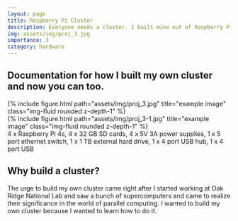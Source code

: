 ```yaml
---
layout: page
title: Raspberry Pi Cluster
description: Everyone needs a cluster. I built mine out of Raspberry Pi 4s.
img: assets/img/proj_3.jpg
importance: 3
category: hardware
---
```


## Documentation for how I built my own cluster and now you can too. 

<div class="row justify-content-sm-center">
    <div class="col-sm-8 mt-3 mt-md-0">
        {% include figure.html path="assets/img/proj_3.jpg" title="example image" class="img-fluid rounded z-depth-1" %}
    </div>
    <div class="col-sm-4 mt-3 mt-md-0">
        {% include figure.html path="assets/img/proj_3-1.jpg" title="example image" class="img-fluid rounded z-depth-1" %}
    </div>
</div>
<div class="caption">
    4 x Raspberry Pi 4s, 4 x 32 GB SD cards, 4 x 5V 3A power supplies, 1 x 5 port ethernet switch, 1 x 1 TB external hard drive, 1 x 4 port USB hub, 1 x 4 port USB
</div>

## Why build a cluster?
The urge to build my own cluster came right after I started working at Oak Ridge National Lab and saw a bunch of supercomputers and came to realize their significance in the world of parallel computing. I wanted to build my own cluster because I wanted to learn how to do it. 